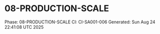 # 08-PRODUCTION-SCALE
Phase: 08-PRODUCTION-SCALE
CI: CI-SA001-006
Generated: Sun Aug 24 22:41:08 UTC 2025
